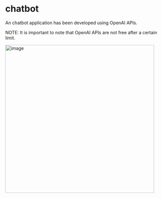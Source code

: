 # chatbot

An chatbot application has been developed using OpenAI APIs.

NOTE: It is important to note that OpenAI APIs are not free after a certain limit.

<img width="470" alt="image" src="https://github.com/nursematurhan/chatbot/assets/94144190/ee634a0c-8e89-41b8-b3a2-c585025806b2">

